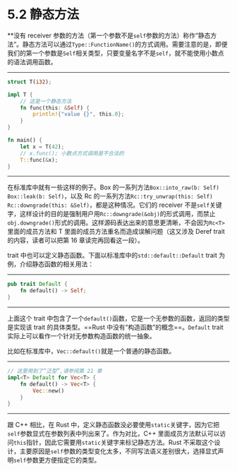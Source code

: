 # 5.2 静态方法

**没有 receiver 参数的方法（第一个参数不是`self`参数的方法）称作“静态方法”。静态方法可以通过`Type::FunctionName()`的方式调用。需要注意的是，即便我们的第一个参数是`Self`相关类型，只要变量名字不是`self`，就不能使用小数点的语法调用函数。

---

```rust
struct T(i32);

impl T {
    // 这是一个静态方法
    fn func(this: &Self) {
        println!{"value {}", this.0};
    }
}

fn main() {
    let x = T(42);
    // x.func(); 小数点方式调用是不合法的
    T::func(&x);
}
```

---

在标准库中就有一些这样的例子。Box 的一系列方法`Box::into_raw(b: Self)` `Box::leak(b: Self)`，以及 Rc 的一系列方法`Rc::try_unwrap(this: Self)` `Rc::downgrade(this: &Self)`，都是这种情况。它们的 receiver 不是`self`关键字，这样设计的目的是强制用户用`Rc::downgrade(&obj)`的形式调用，而禁止`obj.downgrade()`形式的调用。这样源码表达出来的意思更清晰，不会因为`Rc<T>`里面的成员方法和 T 里面的成员方法重名而造成误解问题（这又涉及 Deref trait 的内容，读者可以把第 16 章读完再回看这一段）。

trait 中也可以定义静态函数。下面以标准库中的`std::default::Default` trait 为例，介绍静态函数的相关用法：

---

```rust
pub trait Default {
    fn default() -> Self;
}
```

---

上面这个 trait 中包含了一个`default()`函数，它是一个无参数的函数，返回的类型是实现该 trait 的具体类型。==Rust 中没有“构造函数”的概念==。`Default` trait 实际上可以看作一个针对无参数构造函数的统一抽象。

比如在标准库中，`Vec::default()`就是一个普通的静态函数。

---

```rust
// 这里用到了“泛型”,请参阅第 21 章
impl<T> Default for Vec<T> {
    fn default() -> Vec<T> {
        Vec::new()
    }
}
```

---

跟 C++ 相比，在 Rust 中，定义静态函数没必要使用`static`关键字，因为它把`self`参数显式在参数列表中列出来了。作为对比，C++ 里面成员方法默认可以访问`this`指针，因此它需要用`static`关键字来标记静态方法。Rust 不采取这个设计，主要原因是`self`参数的类型变化太多，不同写法语义差别很大，选择显式声明`self`参数更方便指定它的类型。
